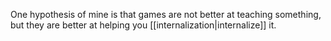 One hypothesis of mine is that games are not better at teaching something, but they are better at helping you [[internalization|internalize]] it.